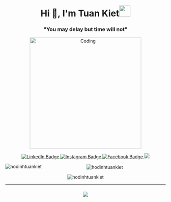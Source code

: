 

<h1 align="center"> Hi 👋, I'm Tuan Kiet<img src="https://media.giphy.com/media/hvRJCLFzcasrR4ia7z/giphy.gif" width="35"></h1>
<h3 align="center">"You may delay but time will not"</h3>
<p align="center">
   <img align="center" alt="Coding" width="350" src="https://media1.giphy.com/media/bGgsc5mWoryfgKBx1u/200w.gif" autoplay>
</p>

<div id="badges" align="center">
  <a href="https://www.linkedin.com/in/tuan-kiet-ho-dinh-0003b5286/" target="_blank">
    <img src="https://img.shields.io/badge/LinkedIn-blue?style=for-the-badge&logo=linkedin&logoColor=white" alt="LinkedIn Badge"/>
  </a>
  <a href="https://www.instagram.com/_tuaanskiet/" target="_blank">
<img src="https://img.shields.io/badge/Instagram-%23C13584?style=for-the-badge&logo=instagram&logoColor=white" alt="Instagram Badge"/>
  </a>
  <a href="https://www.facebook.com/profile.php?id=100080159688790" target="_blank">
    <img src="https://img.shields.io/badge/Facebook-blue?logo=facebook&logoColor=white&style=for-the-badge" alt="Facebook Badge"/>
  </a>
<img src="https://user-images.githubusercontent.com/73097560/115834477-dbab4500-a447-11eb-908a-139a6edaec5c.gif">

<p><img align="left" src="https://github-readme-stats.vercel.app/api/top-langs?username=hodinhtuankiet&show_icons=true&locale=en&layout=compact&theme=tokyonight" alt="hodinhtuankiet" /></p>

<p>&nbsp;<img align="center" src="https://github-readme-stats.vercel.app/api?username=hodinhtuankiet&show_icons=true&locale=en&theme=tokyonight" alt="hodinhtuankiet" /></p>

<p><img align="center" src="https://github-readme-streak-stats.herokuapp.com/?user=hodinhtuankiet&&theme=tokyonight" alt="hodinhtuankiet" /></p>
<hr/>

<h3 align="center">
    <img src="https://readme-typing-svg.herokuapp.com/?font=Righteous&size=25&center=true&vCenter=true&width=500&height=70&duration=4000&lines=Thanks+for+visiting!+✌️;+Shoot+me+a+message+on+Linkedin!;I'm+always+down+to+collab+:)">
</h3>
